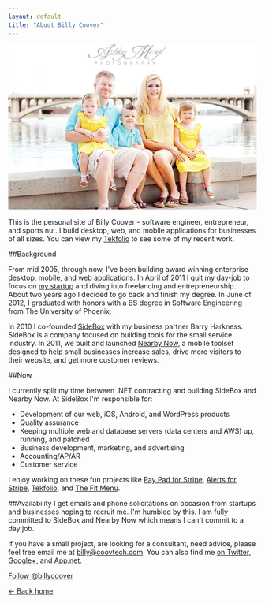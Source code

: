 ```yaml
---
layout: default
title: "About Billy Coover"
---
```


![Billy Coov and one of his three humans](/img/billy.png)

This is the personal site of Billy Coover - software engineer, entrepreneur, and sports nut. I build desktop, web, and mobile applications for businesses of all sizes. You can view my [Tekfolio](http://www.tekfolio.me/billy) to see some of my recent work.

##Background

From mid 2005, through now, I've been building award winning enterprise desktop, mobile, and web applications. In April of 2011 I quit my day-job to focus on [my startup](http://www.sidebox.com) and diving into freelancing and entrepreneurship. About two years ago I decided to go back and finish my degree. In June of 2012, I graduated with honors with a BS degree in Software Engineering from The University of Phoenix.

In 2010 I co-founded <a href="http://www.sidebox.com">SideBox</a> with my business partner Barry Harkness. SideBox is a company focused on building tools for the small service industry. In 2011, we built and launched <a href="http://servicepros.nreabynow.co">Nearby Now</a>, a mobile toolset designed to help small businesses increase sales, drive more visitors to their website, and get more customer reviews.

##Now 

I currently split my time between .NET contracting and building SideBox and Nearby Now. At SideBox I'm responsible for:  

- Development of our web, iOS, Android, and WordPress products  
- Quality assurance  
- Keeping multiple web and database servers (data centers and AWS) up, running, and patched  
- Business development, marketing, and advertising  
- Accounting/AP/AR  
- Customer service  

I enjoy working on these fun projects like [Pay Pad for Stripe](https://www.pay-pad.com), [Alerts for Stripe](https://www.pay-pad.com/alerts), [Tekfolio](http://www.tekfolio.me), and [The Fit Menu](http://www.thefitmenu.com).

##Availability
I get emails and phone solicitations on occasion from startups and businesses hoping to recruit me. I'm humbled by this. I am fully committed to SideBox and Nearby Now which means I can't commit to a day job.

If you have a small project, are looking for a consultant, need advice, please feel free email me at [billy@coovtech.com](mailto:billy@coovtech.com). You can also find me [on Twitter](http://twitter.com/billycoover), [Google+](https://plus.google.com/110690218781759841805), and [App.net](https://alpha.app.net/billycoover).

<a href="https://twitter.com/billycoover" class="twitter-follow-button" data-show-count="true" data-size="large">Follow @billycoover</a>
<script>!function(d,s,id){var js,fjs=d.getElementsByTagName(s)[0];if(!d.getElementById(id)){js=d.createElement(s);js.id=id;js.src="//platform.twitter.com/widgets.js";fjs.parentNode.insertBefore(js,fjs);}}(document,"script","twitter-wjs");</script>

[← Back home](http://coovtech.com)